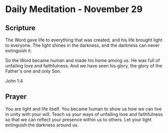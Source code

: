 # Daily Meditation - November 29

## Scripture

The Word gave life to everything that was created, and his life brought light to everyone. 
The light shines in the darkness, and the darkness can never extinguish it.

So the Word became human and made his home among us. He was full of unfailing love and
faithfulness. And we have seen his glory, the glory of the Father's one and only Son.

John 1:4


## Prayer

You are light and life itself.  You became human to show us how we can live in unity with your
will.  Teach us your ways of unfailing love and faithfulness so that we can reflect your presence
within us to others.  Let your light extinguish the darkness around us.

